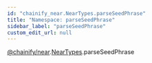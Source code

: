 ```yaml
---
id: "chainify_near.NearTypes.parseSeedPhrase"
title: "Namespace: parseSeedPhrase"
sidebar_label: "parseSeedPhrase"
custom_edit_url: null
---
```


[@chainify/near](../modules/chainify_near.md).[NearTypes](chainify_near.NearTypes.md).parseSeedPhrase
